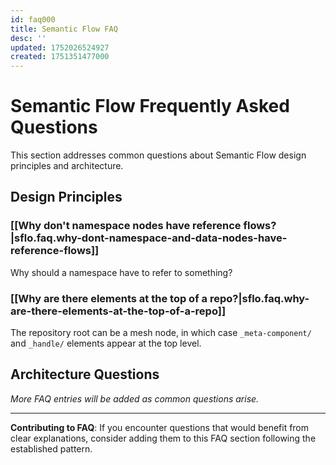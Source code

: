 ```yaml
---
id: faq000
title: Semantic Flow FAQ
desc: ''
updated: 1752026524927
created: 1751351477000
---
```


# Semantic Flow Frequently Asked Questions

This section addresses common questions about Semantic Flow design principles and architecture.

## Design Principles

### [[Why don't namespace nodes have reference flows?|sflo.faq.why-dont-namespace-and-data-nodes-have-reference-flows]]
Why should a namespace have to refer to something?

### [[Why are there elements at the top of a repo?|sflo.faq.why-are-there-elements-at-the-top-of-a-repo]]
The repository root can be a mesh node, in which case `_meta-component/` and `_handle/` elements appear at the top level. 

## Architecture Questions

*More FAQ entries will be added as common questions arise.*

---

**Contributing to FAQ**: If you encounter questions that would benefit from clear explanations, consider adding them to this FAQ section following the established pattern.
